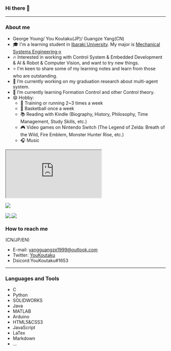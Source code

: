 ### Hi there 👋

---
### About me
-  George Young/ You Koutaku(JP)/ Guangze Yang(CN) 
- 🎓 I'm a learning student in [Ibaraki University](https://www.ibaraki.ac.jp/).  My major is [Mechanical Systems Engineering→](http://nyushi.eng.ibaraki.ac.jp/department_intro/#p001)
- 🔥 Interested in working with Control System & Embedded Development & AI & Robot & Computer Vision, and want to try new things. 
- ⭐ I'm keen to share some of my learning notes and learn from those who are outstanding.
- 🔭 I’m currently working on my graduation research about multi-agent system.
- 🌱 I’m currently learning Formation Control and other Control theory.
- 😄 Hobby: 
  - 💪 Training or running 2~3 times a week
  - 🏀 Basketball once a week
  - 📚 Reading with Kindle (Biography, History, Philosophy, Time Management, Study Skills, etc.)
  - 🎮 Video games on Nintendo Switch (The Legend of Zelda: Breath of the Wild, Fire Emblem, Monster Hunter Rise, etc.)
  - 🎧 Music

<iframe src="https://youkoutaku.goatcounter.com?hideui=1"></iframe>

![](https://youkoutaku.goatcounter.com/counter//.png)


<a href="">
  <img align="center" src="https://github-readme-stats.vercel.app/api/top-langs/?username=youkoutaku&hide=html,css" />
</a>

<a href="">
  <img align="center" src="https://github-readme-stats.vercel.app/api?username=youkoutaku&show_icons=true" />
</a>

### How to reach me
(CN/JP/EN)
- E-mail: yangguangze1999@outlook.com
- Twitter: [YouKoutaku](https://mobile.twitter.com/You_Koutaku)
- Dsicord:YouKoutaku#1653
 
---
### Languages and Tools
- C
- Python
- SOLIDWORKS
- Java
- MATLAB
- Arduino
- HTML5&CSS3
- JavaScript
- LaTex 
- Markdown
- ...
